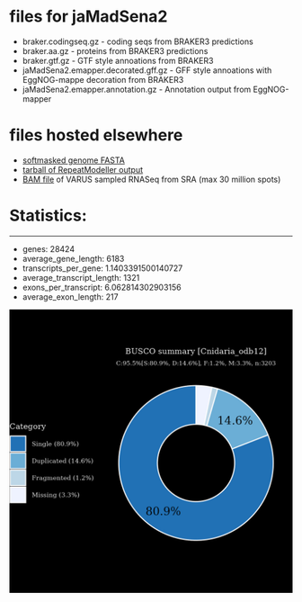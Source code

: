 # files for jaMadSena2

* braker.codingseq.gz - coding seqs from BRAKER3 predictions
* braker.aa.gz - proteins from BRAKER3 predictions
* braker.gtf.gz - GTF style annoations from BRAKER3
* jaMadSena2.emapper.decorated.gff.gz - GFF style annoations with EggNOG-mappe decoration from BRAKER3
* jaMadSena2.emapper.annotation.gz - Annotation output from EggNOG-mapper

# files hosted elsewhere
* [softmasked genome FASTA](https://asg_hubs.cog.sanger.ac.uk/jaMadSena2/jaMadSena2.fa.masked)
* [tarball of RepeatModeller output](https://asg_hubs.cog.sanger.ac.uk/jaMadSena2/jaMadSena2.tar.xz)
* [BAM file](https://asg_hubs.cog.sanger.ac.uk/jaMadSena2/VARUS_modified.bam) of VARUS sampled RNASeq from SRA (max 30 million spots)

# Statistics:

---
 * genes: 28424
 * average_gene_length: 6183
 * transcripts_per_gene: 1.1403391500140727
 * average_transcript_length: 1321
 * exons_per_transcript: 6.062814302903156
 * average_exon_length: 217


![Plot of BUSCO results](jaMadSena2_busco.jpeg)

